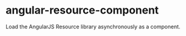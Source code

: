 angular-resource-component
==========================

Load the AngularJS Resource library asynchronously as a component.
